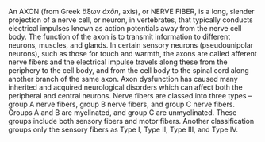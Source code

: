 An AXON (from Greek ἄξων _áxōn_, axis), or NERVE FIBER, is a long, slender projection of a nerve cell, or neuron, in vertebrates, that typically conducts electrical impulses known as action potentials away from the nerve cell body. The function of the axon is to transmit information to different neurons, muscles, and glands. In certain sensory neurons (pseudounipolar neurons), such as those for touch and warmth, the axons are called afferent nerve fibers and the electrical impulse travels along these from the periphery to the cell body, and from the cell body to the spinal cord along another branch of the same axon. Axon dysfunction has caused many inherited and acquired neurological disorders which can affect both the peripheral and central neurons. Nerve fibers are classed into three types – group A nerve fibers, group B nerve fibers, and group C nerve fibers. Groups A and B are myelinated, and group C are unmyelinated. These groups include both sensory fibers and motor fibers. Another classification groups only the sensory fibers as Type I, Type II, Type III, and Type IV.
